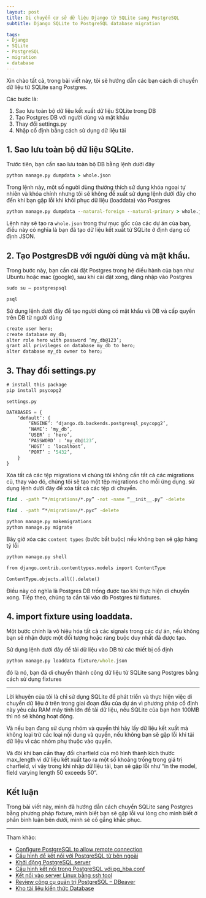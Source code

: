 ```yaml
---
layout: post
title: Di chuyển cơ sở dữ liệu Django từ SQLite sang PostgreSQL
subtitle: Django SQLite to PostgreSQL database migration

tags:
- Django
- SQLite
- PostgreSQL
- migration
- database
---
```


Xin chào tất cả, trong bài viết này, tôi sẽ hướng dẫn các bạn cách di chuyển dữ liệu từ SQLite sang Postgres.

Các bước là:
1. Sao lưu toàn bộ dữ liệu kết xuất dữ liệu SQLite trong DB
2. Tạo Postgres DB với người dùng và mật khẩu
3. Thay đổi settings.py
4. Nhập cố định bằng cách sử dụng dữ liệu tải


## 1. Sao lưu toàn bộ dữ liệu SQLite.

Trước tiên, bạn cần sao lưu toàn bộ DB bằng lệnh dưới đây

```bat
python manage.py dumpdata > whole.json
```

Trong lệnh này, một số người dùng thường thích sử dụng khóa ngoại tự nhiên và khóa chính nhưng tôi sẽ không đề xuất sử dụng lệnh dưới đây cho đến khi bạn gặp lỗi khi khôi phục dữ liệu (loaddata) vào Postgres

```bat
python manage.py dumpdata --natural-foreign --natural-primary > whole.json
```

Lệnh này sẽ tạo ra `whole.json` trong thư mục gốc của các dự án của bạn, điều này có nghĩa là bạn đã tạo dữ liệu kết xuất từ SQLite ở định dạng cố định JSON.


## 2. Tạo PostgresDB với người dùng và mật khẩu.

Trong bước này, bạn cần cài đặt Postgres trong hệ điều hành của bạn như Ubuntu hoặc mac (google), sau khi cài đặt xong, đăng nhập vào Postgres

```bat
sudo su — postgrespsql

psql
```

Sử dụng lệnh dưới đây để tạo người dùng có mật khẩu và DB và cấp quyền trên DB từ người dùng

```bat
create user hero;
create database my_db;
alter role hero with password ‘my_db@123’;
grant all privileges on database my_db to hero;
alter database my_db owner to hero;
```


## 3. Thay đổi settings.py

```bat
# install this package 
pip install psycopg2
```

`settings.py`

```python
DATABASES = {
	‘default’: {
		‘ENGINE’: ‘django.db.backends.postgresql_psycopg2’,
		‘NAME’: ‘my_db’,
		‘USER’ : ‘hero’,
		‘PASSWORD’ : ‘my_db@123’,
		‘HOST’ : ‘localhost’,
		‘PORT’ : ‘5432’,
	}
}
```

Xóa tất cả các tệp migrations vì chúng tôi không cần tất cả các migrations cũ, thay vào đó, chúng tôi sẽ tạo một tệp migrations cho mỗi ứng dụng. sử dụng lệnh dưới đây để xóa tất cả các tệp di chuyển.

```bat
find . -path “*/migrations/*.py” -not -name “__init__.py” -delete

find . -path “*/migrations/*.pyc” -delete
```

```bat
python manage.py makemigrations
python manage.py migrate
```

Bây giờ xóa các `content types` (bước bắt buộc) nếu không bạn sẽ gặp hàng tỷ lỗi

```bat
python manage.py shell

from django.contrib.contenttypes.models import ContentType

ContentType.objects.all().delete()
```

Điều này có nghĩa là Postgres DB trống được tạo khi thực hiện di chuyển xong. Tiếp theo, chúng ta cần tải vào db Postgres từ fixtures.


## 4. import fixture using loaddata.

Một bước chính là vô hiệu hóa tất cả các signals trong các dự án, nếu không bạn sẽ nhận được một đối tượng hoặc ràng buộc duy nhất đã được tạo.

Sử dụng lệnh dưới đây để tải dữ liệu vào DB từ các thiết bị cố định

```bat
python manage.py loaddata fixture/whole.json
```

đó là nó, bạn đã di chuyển thành công dữ liệu từ SQLite sang Postgres bằng cách sử dụng fixtures

-----

Lời khuyên của tôi là chỉ sử dụng SQLite để phát triển và thực hiện việc di chuyển dữ liệu ở trên trong giai đoạn đầu của dự án vì phương pháp cố định này yêu cầu RAM máy tính lớn để tải dữ liệu, nếu SQLite của bạn hơn 100MB thì nó sẽ không hoạt động.

Và nếu bạn đang sử dụng nhóm và quyền thì hãy lấy dữ liệu kết xuất mà không loại trừ các loại nội dung và quyền, nếu không bạn sẽ gặp lỗi khi tải dữ liệu vì các nhóm phụ thuộc vào quyền.

Và đôi khi bạn cần thay đổi charfield của mô hình thành kích thước max_length vì dữ liệu kết xuất tạo ra một số khoảng trống trong giá trị charfield, vì vậy trong khi nhập dữ liệu tải, bạn sẽ gặp lỗi như “in the model, field varying length 50 exceeds 50”.


## Kết luận

Trong bài viết này, mình đã hướng dẫn cách chuyển SQLite sang Postgres bằng phương pháp fixture, mình biết bạn sẽ gặp lỗi vui lòng cho mình biết ở phần bình luận bên dưới, mình sẽ cố gắng khắc phục.


-----
Tham khảo:
- [Configure PostgreSQL to allow remote connection](https://www.bigbinary.com/blog/configure-postgresql-to-allow-remote-connection)
- [Cấu hình để kết nối với PostgreSQL từ bên ngoài](https://dangxuanduy.com/database/cau-hinh-de-ket-noi-voi-postgresql-tu-ben-ngoai/)
- [Khởi động PostgreSQL server](https://dangxuanduy.com/database/khoi-dong-postgresql-server/)
- [Cấu hình kết nối trong PostgreSQL với pg_hba.conf](https://dangxuanduy.com/database/cau-hinh-chinh-sach-ket-noi-trong-postgresql-voi-pg-hba_conf/)
- [Kết nối vào server Linux bằng ssh tool](https://dangxuanduy.com/lap-trinh/bash-shell/ket-noi-vao-server-linux-bang-ssh-tool/)
- [Review công cụ quản trị PostgreSQL – DBeaver](https://dangxuanduy.com/database/review-cong-cu-quan-tri-postgresql-dbeaver/)
- [Kho tài liệu kiến thức Database](https://www.facebook.com/groups/khotailieukienthucdatabase)